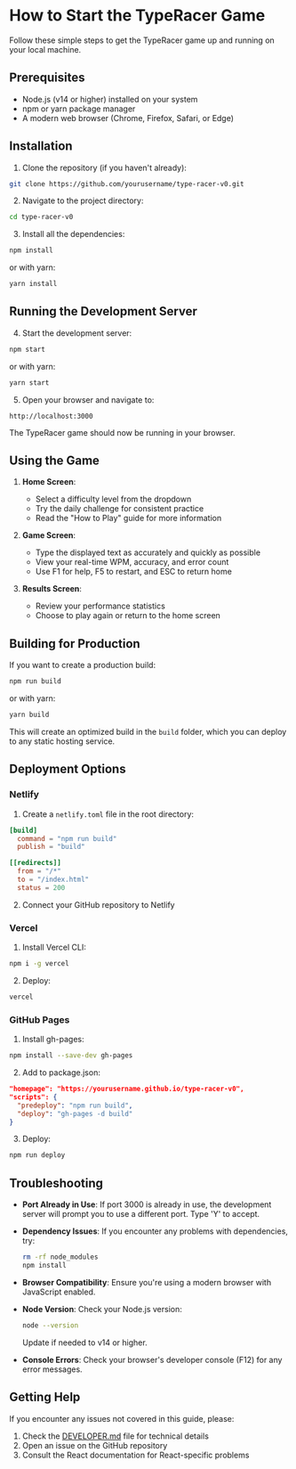 # How to Start the TypeRacer Game

Follow these simple steps to get the TypeRacer game up and running on your local machine.

## Prerequisites

- Node.js (v14 or higher) installed on your system
- npm or yarn package manager
- A modern web browser (Chrome, Firefox, Safari, or Edge)

## Installation

1. Clone the repository (if you haven't already):

```bash
git clone https://github.com/yourusername/type-racer-v0.git
```

2. Navigate to the project directory:

```bash
cd type-racer-v0
```

3. Install all the dependencies:

```bash
npm install
```

or with yarn:

```bash
yarn install
```

## Running the Development Server

4. Start the development server:

```bash
npm start
```

or with yarn:

```bash
yarn start
```

5. Open your browser and navigate to:

```
http://localhost:3000
```

The TypeRacer game should now be running in your browser.

## Using the Game

1. **Home Screen**: 
   - Select a difficulty level from the dropdown
   - Try the daily challenge for consistent practice
   - Read the "How to Play" guide for more information

2. **Game Screen**:
   - Type the displayed text as accurately and quickly as possible
   - View your real-time WPM, accuracy, and error count
   - Use F1 for help, F5 to restart, and ESC to return home

3. **Results Screen**:
   - Review your performance statistics
   - Choose to play again or return to the home screen

## Building for Production

If you want to create a production build:

```bash
npm run build
```

or with yarn:

```bash
yarn build
```

This will create an optimized build in the `build` folder, which you can deploy to any static hosting service.

## Deployment Options

### Netlify

1. Create a `netlify.toml` file in the root directory:

```toml
[build]
  command = "npm run build"
  publish = "build"

[[redirects]]
  from = "/*"
  to = "/index.html"
  status = 200
```

2. Connect your GitHub repository to Netlify

### Vercel

1. Install Vercel CLI:

```bash
npm i -g vercel
```

2. Deploy:

```bash
vercel
```

### GitHub Pages

1. Install gh-pages:

```bash
npm install --save-dev gh-pages
```

2. Add to package.json:

```json
"homepage": "https://yourusername.github.io/type-racer-v0",
"scripts": {
  "predeploy": "npm run build",
  "deploy": "gh-pages -d build"
}
```

3. Deploy:

```bash
npm run deploy
```

## Troubleshooting

- **Port Already in Use**: If port 3000 is already in use, the development server will prompt you to use a different port. Type 'Y' to accept.

- **Dependency Issues**: If you encounter any problems with dependencies, try:
  ```bash
  rm -rf node_modules
  npm install
  ```

- **Browser Compatibility**: Ensure you're using a modern browser with JavaScript enabled.

- **Node Version**: Check your Node.js version:
  ```bash
  node --version
  ```
  Update if needed to v14 or higher.

- **Console Errors**: Check your browser's developer console (F12) for any error messages.

## Getting Help

If you encounter any issues not covered in this guide, please:

1. Check the [DEVELOPER.md](./DEVELOPER.md) file for technical details
2. Open an issue on the GitHub repository
3. Consult the React documentation for React-specific problems 